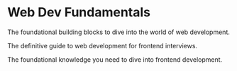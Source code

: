 # Web Dev Fundamentals

The foundational building blocks to dive into the world of web development.

The definitive guide to web development for frontend interviews.

The foundational knowledge you need to dive into frontend development.
